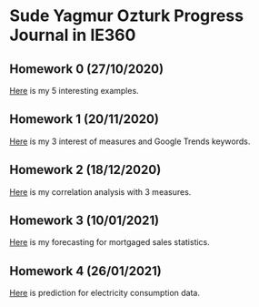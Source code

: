 # Sude Yagmur Ozturk Progress Journal in IE360

## Homework 0 (27/10/2020)
[Here](files\hw0.html) is my 5 interesting examples.

## Homework 1 (20/11/2020)
[Here](files\hw1\hw1.html) is my 3 interest of measures and Google Trends keywords.

## Homework 2 (18/12/2020)
[Here](files\hw2\HW2.html) is my correlation analysis with 3 measures.

## Homework 3 (10/01/2021)
[Here](files\hw3\HW3.html) is my forecasting for mortgaged sales statistics.

## Homework 4 (26/01/2021)
[Here](files\hw4\HW4.html) is prediction for electricity consumption data.